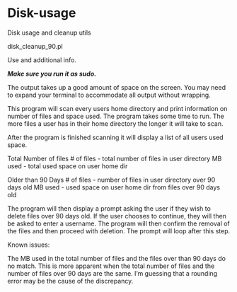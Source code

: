 Disk-usage
==========

Disk usage and cleanup utils

disk_cleanup_90.pl
 
Use and additional info.

***Make sure you run it as sudo.*** 


The output takes up a good amount of space on the screen. You may need
to expand your terminal to accommodate all output without wrapping. 


This program will scan every users home directory and print information
on number of files and space used. The program takes some time to run.
The more files a user has in their home directory the longer it will
take to scan.

After the program is finished scanning it will display a list of all
users used space.


Total Number of files 
\# of files  - total number of files in user directory
MB used     - total used space on user home dir

Older than 90 Days
\# of files  - number of files in user directory over 90 days old
MB used     - used space on user home dir from files over 90 days old


The program will then display a prompt asking the user if they wish to
delete files over 90 days old. If the user chooses to continue, they
will then be asked to enter a username. The program will then confirm
the removal of the files and then proceed with deletion. The prompt will
loop after this step.

 
Known issues:
 
The MB used in the total number of files and the files over than 90 days
do no match. This is more apparent when the total number of files and
the number of files over 90 days are the same. I’m guessing that a
rounding error may be the cause of the discrepancy. 
